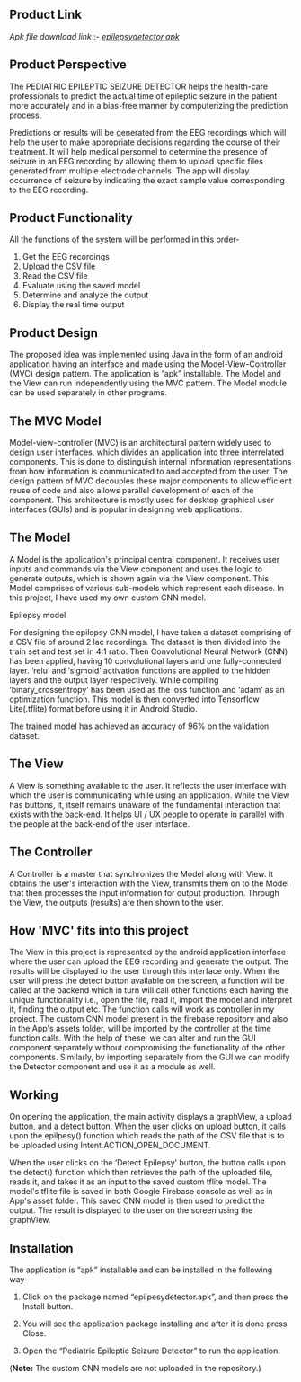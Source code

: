 ## Product Link
*Apk file download link* :- [*epilepsydetector.apk*](https://drive.google.com/file/d/1F9dxHHHTRm5XUWBFWyqAu1YlHmUfbT7Q/view?usp=sharing)

## Product Perspective

The PEDIATRIC EPILEPTIC SEIZURE DETECTOR helps the health-care professionals to predict the actual time of epileptic seizure in the patient more accurately and in a bias-free manner by computerizing the prediction process.

Predictions or results will be generated from the EEG recordings which will help the user to make appropriate decisions regarding the course of their treatment. It will help medical personnel to determine the presence of seizure in an EEG recording by allowing them to upload specific files generated from multiple electrode channels.
The app will display occurrence of seizure by indicating the exact sample value corresponding to the EEG recording.

## Product Functionality

All the functions of the system will be performed in this order-

1. Get the EEG recordings
2. Upload the CSV file
3. Read the CSV file
4. Evaluate using the saved model
5. Determine and analyze the output
6. Display the real time output

## Product Design

The proposed idea was implemented using Java in the form of an android application having an interface and made using the Model-View-Controller (MVC) design pattern. The application is ”apk” installable. The Model and the View can run independently using the MVC pattern. The Model module can be used separately in other programs.


## The MVC Model

Model-view-controller (MVC) is an architectural pattern widely used to design user interfaces, which divides an application into three interrelated components. This is done to distinguish internal information representations from how information is communicated to and accepted from the user. The design pattern of MVC decouples these major components to allow efficient reuse of code and also allows parallel development of each of the component. This architecture is mostly used for desktop graphical user interfaces (GUIs) and is popular in designing web applications.


## The Model

A Model is the application's principal central component. It receives user inputs and commands via the View component and uses the logic to generate outputs, which is shown again via the View component. This Model comprises of various sub-models which represent each disease. In this project, I have used my own custom CNN model.


Epilepsy model

For designing the epilepsy CNN model, I have taken a dataset comprising of a CSV file of around 2 lac recordings. The dataset is then divided into the train set and test set in 4:1 ratio. Then Convolutional Neural Network (CNN) has been applied, having 10 convolutional layers and one fully-connected layer. ‘relu’ and ‘sigmoid’ activation functions are applied to the hidden layers and the output layer respectively. While compiling ‘binary_crossentropy’ has been used as the loss function and ‘adam’ as an optimization function. This model is then converted into Tensorflow Lite(.tflite) format before using it in Android Studio.

The trained model has achieved an accuracy of 96% on the validation dataset.



## The View

A View is something available to the user. It reflects the user interface with which the user is communicating while using an application. While the View has buttons, it, itself remains unaware of the fundamental interaction that exists with the back-end. It helps UI / UX people to operate in parallel with the people at the back-end of the user interface.

## The Controller

A Controller is a master that synchronizes the Model along with View. It obtains the user's interaction with the View, transmits them on to the Model that then processes the input information for output production. Through the View, the outputs (results) are then shown to the user.

## How 'MVC' fits into this project

The View in this project is represented by the android application interface where the user can upload the EEG recording and generate the output. The results will be displayed to the user through this interface only. When the user will press the detect button available on the screen, a function will be called at the backend which in turn will call other functions each having the unique functionality i.e., open the file, read it, import the model and interpret it, finding the output etc. The function calls will work as controller in my project. The custom CNN model present in the firebase repository and also in the App's assets folder, will be imported by the controller at the time function calls. With the help of these, we can alter and run the GUI component separately without compromising the functionality of the other components. Similarly, by importing separately from the GUI we can modify the Detector component and use it as a module as well.

## Working

On opening the application, the main activity displays a graphView, a upload button, and a detect button. When the user clicks on upload button, it calls upon the epilpesy() function which reads the path of the CSV file that is to be uploaded using Intent.ACTION_OPEN_DOCUMENT.

When the user clicks on the ‘Detect Epilepsy’ button, the button calls upon the detect() function which then retrieves the path of the uploaded file, reads it, and takes it as an input to the saved custom tflite model. The model's tflite file is saved in both Google Firebase console as well as in App's asset folder. This saved CNN model is then used to predict the output. The result is displayed to the user on the screen using the graphView.

## Installation

The application is “apk” installable and can be installed in the following way-

1. Click on the package named “epilpesydetector.apk”, and then press the Install button.

2. You will see the application package installing and after it is done press Close.

3. Open the “Pediatric Epileptic Seizure Detector” to run the application.


(**Note:** The custom CNN models are not uploaded in the repository.)
